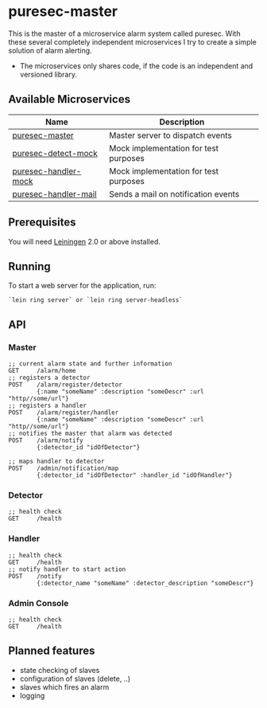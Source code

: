 # puresec-master

This is the master of a microservice alarm system called puresec. With these several completely independent microservices I
try to create a simple solution of alarm alerting.

- The microservices only shares code, if the code is an independent and versioned library.

## Available Microservices

| Name   |  Description |
|----------|-------------|
| [puresec-master](https://github.com/fhopeman/puresec-master) | Master server to dispatch events |
| [puresec-detect-mock](https://github.com/fhopeman/puresec-detect-mock)  | Mock implementation for test purposes |
| [puresec-handler-mock](https://github.com/fhopeman/puresec-handler-mock) | Mock implementation for test purposes |
| [puresec-handler-mail](https://github.com/msch4/puresec-handler-mail) | Sends a mail on notification events |

## Prerequisites

You will need [Leiningen](https://github.com/technomancy/leiningen) 2.0 or above installed.

## Running

To start a web server for the application, run:

    `lein ring server` or `lein ring server-headless`

## API
### Master
```
;; current alarm state and further information
GET     /alarm/home
;; registers a detector
POST    /alarm/register/detector
        {:name "someName" :description "someDescr" :url "http//some/url"}
;; registers a handler
POST    /alarm/register/handler
        {:name "someName" :description "someDescr" :url "http//some/url"}
;; notifies the master that alarm was detected
POST    /alarm/notify
        {:detector_id "idOfDetector"}
```

```
;; maps handler to detector
POST    /admin/notification/map
        {:detector_id "idOfDetector" :handler_id "idOfHandler"}
```

### Detector
```
;; health check
GET     /health
```

### Handler
```
;; health check
GET     /health
;; notify handler to start action
POST    /notify
        {:detector_name "someName" :detector_description "someDescr"}
```

### Admin Console
```
;; health check
GET     /health
```

## Planned features
- state checking of slaves
- configuration of slaves (delete, ..)
- slaves which fires an alarm
- logging

